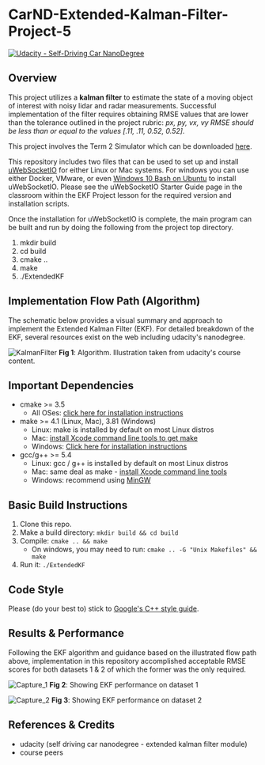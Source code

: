 # **CarND-Extended-Kalman-Filter-Project-5** 
[![Udacity - Self-Driving Car NanoDegree](https://s3.amazonaws.com/udacity-sdc/github/shield-carnd.svg)](http://www.udacity.com/drive)

Overview
---

This project utilizes a **kalman filter** to estimate the state of a moving object of interest with noisy lidar and radar measurements. Successful implementation of the filter requires obtaining RMSE values that are lower than the tolerance outlined in the project rubric: *px, py, vx, vy RMSE should be less than or equal to the values [.11, .11, 0.52, 0.52]*.

This project involves the Term 2 Simulator which can be downloaded [here](https://github.com/udacity/self-driving-car-sim/releases).

This repository includes two files that can be used to set up and install [uWebSocketIO](https://github.com/uWebSockets/uWebSockets) for either Linux or Mac systems. For windows you can use either Docker, VMware, or even [Windows 10 Bash on Ubuntu](https://www.howtogeek.com/249966/how-to-install-and-use-the-linux-bash-shell-on-windows-10/) to install uWebSocketIO. Please see the uWebSocketIO Starter Guide page in the classroom within the EKF Project lesson for the required version and installation scripts.

Once the installation for uWebSocketIO is complete, the main program can be built and run by doing the following from the project top directory.

1. mkdir build
2. cd build
3. cmake ..
4. make
5. ./ExtendedKF

Implementation Flow Path (Algorithm)
---

The schematic below provides a visual summary and approach to implement the Extended Kalman Filter (EKF). For detailed breakdown of the EKF, several resources exist on the web including udacity's nanodegree.


![KalmanFilter](https://user-images.githubusercontent.com/76077647/130775699-3cb18075-d617-43af-8538-ad572d41e23b.JPG)
**Fig 1**: Algorithm. Illustration taken from udacity's course content.

Important Dependencies
---

* cmake >= 3.5
  * All OSes: [click here for installation instructions](https://cmake.org/install/)
* make >= 4.1 (Linux, Mac), 3.81 (Windows)
  * Linux: make is installed by default on most Linux distros
  * Mac: [install Xcode command line tools to get make](https://developer.apple.com/xcode/features/)
  * Windows: [Click here for installation instructions](http://gnuwin32.sourceforge.net/packages/make.htm)
* gcc/g++ >= 5.4
  * Linux: gcc / g++ is installed by default on most Linux distros
  * Mac: same deal as make - [install Xcode command line tools](https://developer.apple.com/xcode/features/)
  * Windows: recommend using [MinGW](http://www.mingw.org/)

Basic Build Instructions
---

1. Clone this repo.
2. Make a build directory: `mkdir build && cd build`
3. Compile: `cmake .. && make` 
   * On windows, you may need to run: `cmake .. -G "Unix Makefiles" && make`
4. Run it: `./ExtendedKF `

Code Style
---

Please (do your best to) stick to [Google's C++ style guide](https://google.github.io/styleguide/cppguide.html).

Results & Performance
---

Following the EKF algorithm and guidance based on the illustrated flow path above, implementation in this repository accomplished acceptable RMSE scores for both datasets 1 & 2 of which the former was the only required.


![Capture_1](https://user-images.githubusercontent.com/76077647/130776638-bc92dd36-a5f0-4a2f-9482-c302669ba595.JPG)
**Fig 2**: Showing EKF performance on dataset 1

![Capture_2](https://user-images.githubusercontent.com/76077647/130776696-e83f56e0-5a5f-420e-92fb-2c016bece2e5.JPG)
**Fig 3**: Showing EKF performance on dataset 2

References & Credits
---

* udacity (self driving car nanodegree - extended kalman filter module)
* course peers
